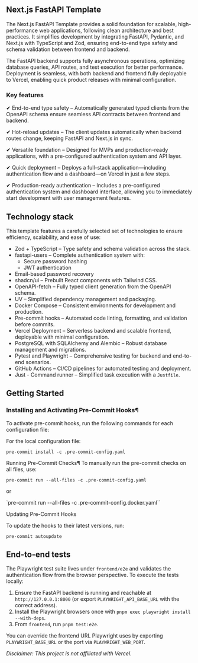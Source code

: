 ## Next.js FastAPI Template


The Next.js FastAPI Template provides a solid foundation for scalable, high-performance web applications, following clean architecture and best practices. It simplifies development by integrating FastAPI, Pydantic, and Next.js with TypeScript and Zod, ensuring end-to-end type safety and schema validation between frontend and backend.

The FastAPI backend supports fully asynchronous operations, optimizing database queries, API routes, and test execution for better performance. Deployment is seamless, with both backend and frontend fully deployable to Vercel, enabling quick product releases with minimal configuration.

### Key features
✔ End-to-end type safety – Automatically generated typed clients from the OpenAPI schema ensure seamless API contracts between frontend and backend.

✔ Hot-reload updates – The client updates automatically when backend routes change, keeping FastAPI and Next.js in sync.

✔ Versatile foundation – Designed for MVPs and production-ready applications, with a pre-configured authentication system and API layer.

✔ Quick deployment – Deploys a full-stack application—including authentication flow and a dashboard—on Vercel in just a few steps.

✔ Production-ready authentication – Includes a pre-configured authentication system and dashboard interface, allowing you to immediately start development with user management features.

## Technology stack
This template features a carefully selected set of technologies to ensure efficiency, scalability, and ease of use:

- Zod + TypeScript – Type safety and schema validation across the stack.
- fastapi-users – Complete authentication system with:
    - Secure password hashing
    - JWT authentication
- Email-based password recovery
- shadcn/ui – Prebuilt React components with Tailwind CSS.
- OpenAPI-fetch – Fully typed client generation from the OpenAPI schema.
- UV – Simplified dependency management and packaging.
- Docker Compose – Consistent environments for development and production.
- Pre-commit hooks – Automated code linting, formatting, and validation before commits.
- Vercel Deployment – Serverless backend and scalable frontend, deployable with minimal configuration.
- PostgreSQL with SQLAlchemy and Alembic – Robust database management and migrations.
- Pytest and Playwright – Comprehensive testing for backend and end-to-end scenarios.
- GitHub Actions – CI/CD pipelines for automated testing and deployment.
- Just - Command runner – Simplified task execution with a `Justfile`.

## Getting Started

### Installing and Activating Pre-Commit Hooks¶
To activate pre-commit hooks, run the following commands for each configuration file:

For the local configuration file:

`pre-commit install -c .pre-commit-config.yaml`

Running Pre-Commit Checks¶
To manually run the pre-commit checks on all files, use:

`pre-commit run --all-files -c .pre-commit-config.yaml`

or

`pre-commit run --all-files -c .pre-commit-config.docker.yaml``

Updating Pre-Commit Hooks

To update the hooks to their latest versions, run:

`pre-commit autoupdate`


## End-to-end tests

The Playwright test suite lives under `frontend/e2e` and validates the authentication flow from the browser perspective. To execute the tests locally:

1. Ensure the FastAPI backend is running and reachable at `http://127.0.0.1:8000` (or export `PLAYWRIGHT_API_BASE_URL` with the correct address).
2. Install the Playwright browsers once with `pnpm exec playwright install --with-deps`.
3. From `frontend`, run `pnpm test:e2e`.

You can override the frontend URL Playwright uses by exporting `PLAYWRIGHT_BASE_URL` or the port via `PLAYWRIGHT_WEB_PORT`.



*Disclaimer: This project is not affiliated with Vercel.*
